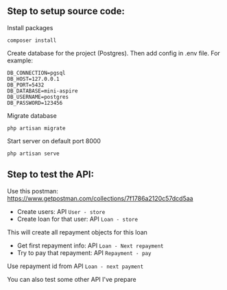 ## Step to setup source code:

Install packages
```
composer install
```

Create database for the project (Postgres). Then add config in .env file. For example:
```
DB_CONNECTION=pgsql
DB_HOST=127.0.0.1
DB_PORT=5432
DB_DATABASE=mini-aspire
DB_USERNAME=postgres
DB_PASSWORD=123456
```
Migrate database
```
php artisan migrate
```
Start server on default port 8000
```
php artisan serve
```
## Step to test the API:

Use this postman:
https://www.getpostman.com/collections/7f1786a2120c57dcd5aa

+ Create users: API `User - store`
+ Create loan for that user: API `Loan - store`

This will create all repayment objects for this loan

+ Get first repayment info: API `Loan - Next repayment`
+ Try to pay that repayment: API `Repayment - pay`

Use repayment id from API `Loan - next payment`

You can also test some other API I've prepare  